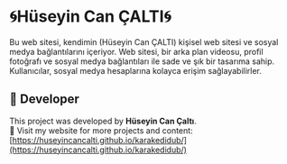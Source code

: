 # 🌀Hüseyin Can ÇALTI🌀

Bu web sitesi, kendimin (Hüseyin Can ÇALTI) kişisel web sitesi ve sosyal medya bağlantılarını içeriyor. Web sitesi, bir arka plan videosu, profil fotoğrafı ve sosyal medya bağlantıları ile sade ve şık bir tasarıma sahip. Kullanıcılar, sosyal medya hesaplarına kolayca erişim sağlayabilirler.

## 👤 Developer

This project was developed by **Hüseyin Can Çaltı**.  
🔗 Visit my website for more projects and content:  
[https://huseyincancalti.github.io/karakedidub/](https://huseyincancalti.github.io/karakedidub/)
